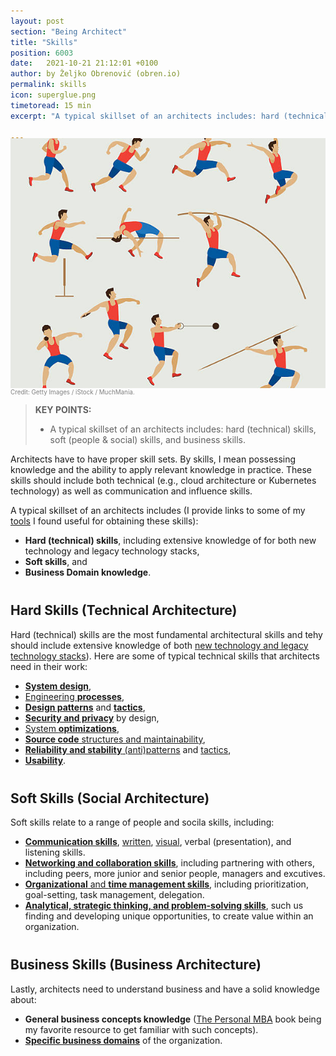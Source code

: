 ```yaml
---
layout: post
section: "Being Architect"
title: "Skills"
position: 6003
date:   2021-10-21 21:12:01 +0100
author: by Željko Obrenović (obren.io)
permalink: skills
icon: superglue.png
timetoread: 15 min
excerpt: "A typical skillset of an architects includes: hard (technical) skills, soft (people & social) skills, and business skills."

---
```

<style>
     h2 {
          margin-top: 40px;
     }
     h3 {
          margin-top: 40px;
     }
</style>
<img style="margin-top: -20px; width: 100%; height: 400px; object-fit: cover" 
     src="assets/images/arch/skills.jpg">
<div style="font-size: 70%; margin-top: -16px; color: grey; margin-bottom: 12px">
Credit: Getty Images / iStock / MuchMania.
</div>

> **KEY POINTS:**
>
> * A typical skillset of an architects includes: hard (technical) skills, soft (people & social) skills, and business skills.

Architects have to have proper skill sets. By skills, I mean possessing knowledge and the ability to apply relevant knowledge in practice. These skills should include both technical (e.g., cloud architecture or Kubernetes technology) as well as communication and influence skills.

A typical skillset of an architects includes (I provide links to some of my [tools](https://obren.io/tools) I found useful for obtaining these skills):
* **Hard (technical) skills**, including extensive knowledge of for both new technology and legacy technology stacks,
* **Soft skills**, and
* **Business Domain knowledge**.

## Hard Skills (Technical Architecture)

Hard (technical) skills are the most fundamental architectural skills and tehy should include extensive knowledge of both [new technology and legacy technology stacks](https://obren.io/tools?tag=technologies)). Here are some of typical technical skills that architects need in their work:

* [**System design**](https://blog.pragmaticengineer.com/system-design-interview-an-insiders-guide-review/), 
* [Engineering **processes**](https://obren.io/tools/catalogs/?id=design-tactics-high-performing-technology-organizations), 
* [**Design patterns**](https://obren.io/tools?tag=design_patterns) and [**tactics**](https://obren.io/tools?tag=design_tactics),  
* [**Security and privacy**](https://obren.io/tools?tag=security) by design,
* [System **optimizations**](https://obren.io/tools/catalogs/?id=design-tactics-sig-performance),
* [ **Source code** structures and maintainability](https://obren.io/tools/catalogs/?id=design-tactics-sig-maintainability),
* [**Reliability and stability** (anti)patterns](https://obren.io/tools/catalogs/?id=releaseit-stability-awareness) and [tactics](https://obren.io/tools/catalogs/?id=releaseit-stability-tactics),
* [**Usability**](https://obren.io/tools?q=usability).

## Soft Skills  (Social Architecture)

Soft skills relate to a range of people and socila skills, including:

* [**Communication skills**](https://obren.io/tools?tag=consultancy), [written](https://obren.io/tools/sowhat/), [visual](https://obren.io/tools?tag=visuals), verbal (presentation), and listening skills.
* [**Networking and collaboration skills**](https://obren.io/tools?tag=leadership), including partnering with others, including peers, more junior and senior people, managers and excutives.
* [**Organizational** and **time management skills**](https://obren.io/tools?tag=reflect), including prioritization, goal-setting, task management, delegation.
* **[Analytical, strategic thinking, and problem-solving skills](https://obren.io/tools?tag=it)**, such us finding and developing unique opportunities, to create value within an organization.

## Business Skills  (Business Architecture)

Lastly, architects need to understand business and have a solid knowledge about:

* **General business concepts knowledge** ([The Personal MBA](https://personalmba.com/) book being my favorite resource to get familiar with such concepts). 
* [**Specific business domains**](https://obren.io/tools?tag=domain_models) of the organization. 


 
